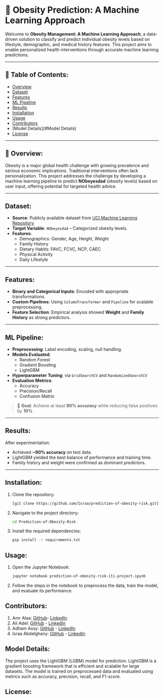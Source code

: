 # 🧠 Obesity Prediction: A Machine Learning Approach

Welcome to **Obesity Management: A Machine Learning Approach**, a data-driven solution to classify and predict individual obesity levels based on lifestyle, demographic, and medical history features. This project aims to enable personalized health interventions through accurate machine learning predictions.

---

## 📌 Table of Contents:

- [Overview](#Overview)
- [Dataset](#Dataset)
- [Features](#Features)
- [ML Pipeline](#Ml-pipeline)
- [Results](#Results)
- [Installation](#installation)
- [Usage](#usage)
- [Contributors](#Contributors)
- [Model Details](#Model Details)
- [License](#license)

---

## 📖 Overview:

Obesity is a major global health challenge with growing prevalence and serious economic implications. Traditional interventions often lack personalization. This project addresses the challenge by developing a machine learning pipeline to predict **NObeyesdad** (obesity levels) based on user input, offering potential for targeted health advice.

---

## Dataset:

- **Source**: Publicly available dataset from [UCI Machine Learning Repository](https://www.kaggle.com/datasets)
- **Target Variable**: `NObeyesdad` – Categorized obesity levels.
- **Features**:
  - Demographics: Gender, Age, Height, Weight
  - Family History
  - Dietary Habits: FAVC, FCVC, NCP, CAEC
  - Physical Activity
  - Daily Lifestyle

---

## Features:

- **Binary and Categorical Inputs**: Encoded with appropriate transformations.
- **Custom Pipelines**: Using `ColumnTransformer` and `Pipeline` for scalable preprocessing.
- **Feature Selection**: Empirical analysis showed **Weight** and **Family History** as strong predictors.

---

## ML Pipeline:

- **Preprocessing**: Label encoding, scaling, null handling.
- **Models Evaluated**:
  - Random Forest
  - Gradient Boosting
  - LightGBM
- **Hyperparameter Tuning**: via `GridSearchCV` and `RandomizedSearchCV`
- **Evaluation Metrics**:
  - Accuracy
  - Precision/Recall
  - Confusion Matrix

> 🎯 **Goal**: Achieve at least **90% accuracy** while reducing false positives by **10%**

---

## Results:

After experimentation:
- Achieved **~90% accuracy** on test data.
- LightGBM yielded the best balance of performance and training time.
- Family history and weight were confirmed as dominant predictors.

---

## Installation:
1. Clone the repository:
   ```bash
   [git clone https://github.com/Israa/prediction-of-obesity-risk.git](https://github.com/IsraaAbdelghany9/Prediction-of-Obesity-Risk.git)
   ```
2. Navigate to the project directory:
   ```bash
   cd Prediction-of-Obesity-Risk
   ```

3. Install the required dependencies:
   ```bash
   pip install -r requirements.txt
   ```

## Usage:
1. Open the Jupyter Notebook:
   ```bash
   jupyter notebook prediction-of-obesity-risk-iti-project.ipynb
   ```
2. Follow the steps in the notebook to preprocess the data, train the model, and evaluate its performance.


## Contributors:
1. Amr Alaa: [GitHub](https://github.com/Amrokahla)- [LinkedIn](https://www.linkedin.com/in/amr-kahla-9447841a7/)
2. Ali Adel: [GitHub](https://github.com/adelian14) - [LinkedIn](https://www.linkedin.com/in/ali-adel-84b390101/)  
3. Adham Assy: [GitHub](https://github.com/adham3assy) - [LinkedIn](https://www.linkedin.com/in/adham-assy/)
4. Israa Abdelghany: [GitHub](https://github.com/IsraaAbdelghany9) - [LinkedIn](https://www.linkedin.com/in/israa-abdelghany/)

## Model Details:
The project uses the LightGBM (LGBM) model for prediction. LightGBM is a gradient boosting framework that is efficient and scalable for large datasets. The model is trained on preprocessed data and evaluated using metrics such as accuracy, precision, recall, and F1-score.

## License:



